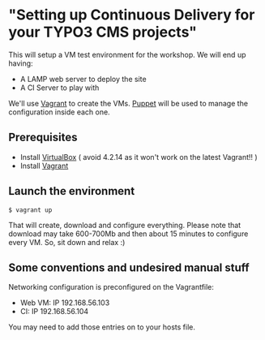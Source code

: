 # "Setting up Continuous Delivery for your TYPO3 CMS projects"

This will setup a VM test environment for the workshop. We will end up
having:

* A LAMP web server to deploy the site
* A CI Server to play with

We'll use [Vagrant][1] to create the VMs. [Puppet][2] will be used to
manage the configuration inside each one.

## Prerequisites

* Install [VirtualBox][3] ( avoid 4.2.14 as it won't work on the latest
  Vagrant!! )
* Install [Vagrant][1]

## Launch the environment

	$ vagrant up

That will create, download and configure everything. Please note that
download may take 600-700Mb and then about 15 minutes to configure every
VM. So, sit down and relax :)


## Some conventions and undesired manual stuff

Networking configuration is preconfigured on the Vagrantfile:

* Web VM: IP 192.168.56.103
* CI: IP 192.168.56.104

You may need to add those entries on to your hosts file.


[1]: http://www.vagrantup.com/  "Vagrant"
[2]: https://puppetlabs.com/ "Puppet"
[3]: https://www.virtualbox.org/wiki/Download_Old_Builds_4_2  "VirtualBox"

